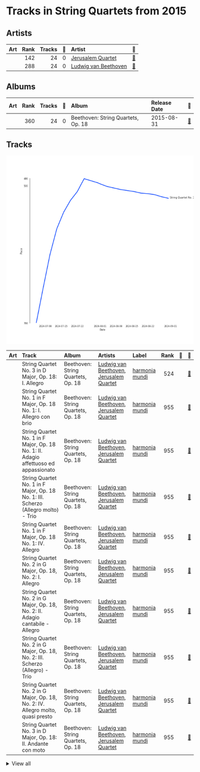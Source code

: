 # Tracks in String Quartets from 2015

## Artists

| Art | Rank | Tracks | 💚 | Artist | 🔗 |
|:---|---:|---:|---:|:---|:---|
| <img src="https://i.scdn.co/image/ab6761610000e5ebe9c2dcd7eb7f1247a61c6f07" alt="" width="50" /> | 142 | 24 | 0 | [Jerusalem Quartet](../../../artists/jerusalem_quartet/overview.md) | [🔗](https://open.spotify.com/artist/7AnE8Jpu1vxLeXcs6OKYHE) |
| <img src="https://i.scdn.co/image/ab67616d0000b273bf4b533ee6e9634a6fcd8882" alt="" width="50" /> | 288 | 24 | 0 | [Ludwig van Beethoven](../../../artists/ludwig_van_beethoven/overview.md) | [🔗](https://open.spotify.com/artist/2wOqMjp9TyABvtHdOSOTUS) |

## Albums

| Art | Rank | Tracks | 💚 | Album | Release Date | 🔗 |
|:---|---:|---:|---:|:---|:---|:---|
| <img src="https://i.scdn.co/image/ab67616d0000b273eac9461ed0b585b1d2ad7ee2" alt="" width="50" /> | 360 | 24 | 0 | Beethoven: String Quartets, Op. 18 | 2015-08-31 | [🔗](https://open.spotify.com/album/37iUq5Dekt8uP5itTiVs2Q) |

## Tracks

![Track score ranking over time](../../../images/playlists/string_quartets/2015/tracks_time_series.png)

| Art | Track | Album | Artists | Label | Rank | 💚 | 🔗 |
|:---|:---|:---|:---|:---|---:|:---|:---|
| <img src="https://i.scdn.co/image/ab67616d0000b273eac9461ed0b585b1d2ad7ee2" alt="" width="50" /> | String Quartet No. 3 in D Major, Op. 18: I. Allegro | Beethoven: String Quartets, Op. 18 | [Ludwig van Beethoven](../../../artists/ludwig_van_beethoven/overview.md), [Jerusalem Quartet](../../../artists/jerusalem_quartet/overview.md) | [harmonia mundi](../../../labels/harmonia_mundi) | 524 | | [🔗](https://open.spotify.com/track/4ZTY5VL2UbVghLuVkhAQdc) |
| <img src="https://i.scdn.co/image/ab67616d0000b273eac9461ed0b585b1d2ad7ee2" alt="" width="50" /> | String Quartet No. 1 in F Major, Op. 18 No. 1: I. Allegro con brio | Beethoven: String Quartets, Op. 18 | [Ludwig van Beethoven](../../../artists/ludwig_van_beethoven/overview.md), [Jerusalem Quartet](../../../artists/jerusalem_quartet/overview.md) | [harmonia mundi](../../../labels/harmonia_mundi) | 955 | | [🔗](https://open.spotify.com/track/0bLf8GdqFZ3rK8GwWhcjH8) |
| <img src="https://i.scdn.co/image/ab67616d0000b273eac9461ed0b585b1d2ad7ee2" alt="" width="50" /> | String Quartet No. 1 in F Major, Op. 18 No. 1: II. Adagio affettuoso ed appassionato | Beethoven: String Quartets, Op. 18 | [Ludwig van Beethoven](../../../artists/ludwig_van_beethoven/overview.md), [Jerusalem Quartet](../../../artists/jerusalem_quartet/overview.md) | [harmonia mundi](../../../labels/harmonia_mundi) | 955 | | [🔗](https://open.spotify.com/track/74Din3wPGdlksjg6kz68Mw) |
| <img src="https://i.scdn.co/image/ab67616d0000b273eac9461ed0b585b1d2ad7ee2" alt="" width="50" /> | String Quartet No. 1 in F Major, Op. 18 No. 1: III. Scherzo (Allegro molto) - Trio | Beethoven: String Quartets, Op. 18 | [Ludwig van Beethoven](../../../artists/ludwig_van_beethoven/overview.md), [Jerusalem Quartet](../../../artists/jerusalem_quartet/overview.md) | [harmonia mundi](../../../labels/harmonia_mundi) | 955 | | [🔗](https://open.spotify.com/track/62gkGN2sOcxtVmoDGCeajT) |
| <img src="https://i.scdn.co/image/ab67616d0000b273eac9461ed0b585b1d2ad7ee2" alt="" width="50" /> | String Quartet No. 1 in F Major, Op. 18 No. 1: IV. Allegro | Beethoven: String Quartets, Op. 18 | [Ludwig van Beethoven](../../../artists/ludwig_van_beethoven/overview.md), [Jerusalem Quartet](../../../artists/jerusalem_quartet/overview.md) | [harmonia mundi](../../../labels/harmonia_mundi) | 955 | | [🔗](https://open.spotify.com/track/37ygTHqOZWYgHuBSEZ8M3V) |
| <img src="https://i.scdn.co/image/ab67616d0000b273eac9461ed0b585b1d2ad7ee2" alt="" width="50" /> | String Quartet No. 2 in G Major, Op. 18, No. 2: I. Allegro | Beethoven: String Quartets, Op. 18 | [Ludwig van Beethoven](../../../artists/ludwig_van_beethoven/overview.md), [Jerusalem Quartet](../../../artists/jerusalem_quartet/overview.md) | [harmonia mundi](../../../labels/harmonia_mundi) | 955 | | [🔗](https://open.spotify.com/track/558uK4J0UIghC9WVf1lAuk) |
| <img src="https://i.scdn.co/image/ab67616d0000b273eac9461ed0b585b1d2ad7ee2" alt="" width="50" /> | String Quartet No. 2 in G Major, Op. 18, No. 2: II. Adagio cantabile - Allegro | Beethoven: String Quartets, Op. 18 | [Ludwig van Beethoven](../../../artists/ludwig_van_beethoven/overview.md), [Jerusalem Quartet](../../../artists/jerusalem_quartet/overview.md) | [harmonia mundi](../../../labels/harmonia_mundi) | 955 | | [🔗](https://open.spotify.com/track/7v0g3biHWMpypyv0hfxroQ) |
| <img src="https://i.scdn.co/image/ab67616d0000b273eac9461ed0b585b1d2ad7ee2" alt="" width="50" /> | String Quartet No. 2 in G Major, Op. 18, No. 2: III. Scherzo (Allegro) - Trio | Beethoven: String Quartets, Op. 18 | [Ludwig van Beethoven](../../../artists/ludwig_van_beethoven/overview.md), [Jerusalem Quartet](../../../artists/jerusalem_quartet/overview.md) | [harmonia mundi](../../../labels/harmonia_mundi) | 955 | | [🔗](https://open.spotify.com/track/5NFYYgZwkSOTpOZNeqiinF) |
| <img src="https://i.scdn.co/image/ab67616d0000b273eac9461ed0b585b1d2ad7ee2" alt="" width="50" /> | String Quartet No. 2 in G Major, Op. 18, No. 2: IV. Allegro molto, quasi presto | Beethoven: String Quartets, Op. 18 | [Ludwig van Beethoven](../../../artists/ludwig_van_beethoven/overview.md), [Jerusalem Quartet](../../../artists/jerusalem_quartet/overview.md) | [harmonia mundi](../../../labels/harmonia_mundi) | 955 | | [🔗](https://open.spotify.com/track/2MLKpaXZA1ATmFer81pJ43) |
| <img src="https://i.scdn.co/image/ab67616d0000b273eac9461ed0b585b1d2ad7ee2" alt="" width="50" /> | String Quartet No. 3 in D Major, Op. 18: II. Andante con moto | Beethoven: String Quartets, Op. 18 | [Ludwig van Beethoven](../../../artists/ludwig_van_beethoven/overview.md), [Jerusalem Quartet](../../../artists/jerusalem_quartet/overview.md) | [harmonia mundi](../../../labels/harmonia_mundi) | 955 | | [🔗](https://open.spotify.com/track/0o3Mcv1JOPsrnc3wBROq2S) |


<details>
<summary>View all</summary>

| Art | Track | Album | Artists | Label | Rank | 💚 | 🔗 |
|:---|:---|:---|:---|:---|---:|:---|:---|
| <img src="https://i.scdn.co/image/ab67616d0000b273eac9461ed0b585b1d2ad7ee2" alt="" width="50" /> | String Quartet No. 3 in D Major, Op. 18: III. Allegro | Beethoven: String Quartets, Op. 18 | [Ludwig van Beethoven](../../../artists/ludwig_van_beethoven/overview.md), [Jerusalem Quartet](../../../artists/jerusalem_quartet/overview.md) | [harmonia mundi](../../../labels/harmonia_mundi) | 955 | | [🔗](https://open.spotify.com/track/3YHXYUEz37g5r42bPc73bB) |
| <img src="https://i.scdn.co/image/ab67616d0000b273eac9461ed0b585b1d2ad7ee2" alt="" width="50" /> | String Quartet No. 3 in D Major, Op. 18: IV. Presto | Beethoven: String Quartets, Op. 18 | [Ludwig van Beethoven](../../../artists/ludwig_van_beethoven/overview.md), [Jerusalem Quartet](../../../artists/jerusalem_quartet/overview.md) | [harmonia mundi](../../../labels/harmonia_mundi) | 955 | | [🔗](https://open.spotify.com/track/6c3exNicyaeLcebTT2VaMQ) |
| <img src="https://i.scdn.co/image/ab67616d0000b273eac9461ed0b585b1d2ad7ee2" alt="" width="50" /> | String Quartet No. 4 in C Minor, Op. 18 No. 4: I. Allegro ma non tanto | Beethoven: String Quartets, Op. 18 | [Ludwig van Beethoven](../../../artists/ludwig_van_beethoven/overview.md), [Jerusalem Quartet](../../../artists/jerusalem_quartet/overview.md) | [harmonia mundi](../../../labels/harmonia_mundi) | 955 | | [🔗](https://open.spotify.com/track/7yoDNO5NZYx8VwDWkYDLBr) |
| <img src="https://i.scdn.co/image/ab67616d0000b273eac9461ed0b585b1d2ad7ee2" alt="" width="50" /> | String Quartet No. 4 in C Minor, Op. 18 No. 4: II. Andante scherzoso quasi allegretto | Beethoven: String Quartets, Op. 18 | [Ludwig van Beethoven](../../../artists/ludwig_van_beethoven/overview.md), [Jerusalem Quartet](../../../artists/jerusalem_quartet/overview.md) | [harmonia mundi](../../../labels/harmonia_mundi) | 955 | | [🔗](https://open.spotify.com/track/3utDQmK6hHWqyHGQUJ1mHN) |
| <img src="https://i.scdn.co/image/ab67616d0000b273eac9461ed0b585b1d2ad7ee2" alt="" width="50" /> | String Quartet No. 4 in C Minor, Op. 18 No. 4: III. Menuetto (Allegro) - Trio | Beethoven: String Quartets, Op. 18 | [Ludwig van Beethoven](../../../artists/ludwig_van_beethoven/overview.md), [Jerusalem Quartet](../../../artists/jerusalem_quartet/overview.md) | [harmonia mundi](../../../labels/harmonia_mundi) | 955 | | [🔗](https://open.spotify.com/track/2dQGXr6v2FXXPeBvqrTZW2) |
| <img src="https://i.scdn.co/image/ab67616d0000b273eac9461ed0b585b1d2ad7ee2" alt="" width="50" /> | String Quartet No. 4 in C Minor, Op. 18 No. 4: IV. Allegretto – Prestissimo | Beethoven: String Quartets, Op. 18 | [Ludwig van Beethoven](../../../artists/ludwig_van_beethoven/overview.md), [Jerusalem Quartet](../../../artists/jerusalem_quartet/overview.md) | [harmonia mundi](../../../labels/harmonia_mundi) | 955 | | [🔗](https://open.spotify.com/track/1MvCCoEM4ml6b1F2T8UKey) |
| <img src="https://i.scdn.co/image/ab67616d0000b273eac9461ed0b585b1d2ad7ee2" alt="" width="50" /> | String Quartet No. 5 in A Major, Op. 18 No. 5: I. Allegro | Beethoven: String Quartets, Op. 18 | [Ludwig van Beethoven](../../../artists/ludwig_van_beethoven/overview.md), [Jerusalem Quartet](../../../artists/jerusalem_quartet/overview.md) | [harmonia mundi](../../../labels/harmonia_mundi) | 955 | | [🔗](https://open.spotify.com/track/26rU4aScCfqkgrtNmAAUMW) |
| <img src="https://i.scdn.co/image/ab67616d0000b273eac9461ed0b585b1d2ad7ee2" alt="" width="50" /> | String Quartet No. 5 in A Major, Op. 18 No. 5: II. Menuetto - Trio | Beethoven: String Quartets, Op. 18 | [Ludwig van Beethoven](../../../artists/ludwig_van_beethoven/overview.md), [Jerusalem Quartet](../../../artists/jerusalem_quartet/overview.md) | [harmonia mundi](../../../labels/harmonia_mundi) | 955 | | [🔗](https://open.spotify.com/track/0AtBrNtW0crqbSyUtwNykS) |
| <img src="https://i.scdn.co/image/ab67616d0000b273eac9461ed0b585b1d2ad7ee2" alt="" width="50" /> | String Quartet No. 5 in A Major, Op. 18 No. 5: III. Andante cantabile | Beethoven: String Quartets, Op. 18 | [Ludwig van Beethoven](../../../artists/ludwig_van_beethoven/overview.md), [Jerusalem Quartet](../../../artists/jerusalem_quartet/overview.md) | [harmonia mundi](../../../labels/harmonia_mundi) | 955 | | [🔗](https://open.spotify.com/track/2jYxlMeQolbjDhOBY4QgYR) |
| <img src="https://i.scdn.co/image/ab67616d0000b273eac9461ed0b585b1d2ad7ee2" alt="" width="50" /> | String Quartet No. 5 in A Major, Op. 18 No. 5: IV. Allegro | Beethoven: String Quartets, Op. 18 | [Ludwig van Beethoven](../../../artists/ludwig_van_beethoven/overview.md), [Jerusalem Quartet](../../../artists/jerusalem_quartet/overview.md) | [harmonia mundi](../../../labels/harmonia_mundi) | 955 | | [🔗](https://open.spotify.com/track/5AByXPX7vW0d89Du16H7U6) |
| <img src="https://i.scdn.co/image/ab67616d0000b273eac9461ed0b585b1d2ad7ee2" alt="" width="50" /> | String Quartet No. 6 in B-Flat Major, Op. 18 No. 6: I. Allegro con brio | Beethoven: String Quartets, Op. 18 | [Ludwig van Beethoven](../../../artists/ludwig_van_beethoven/overview.md), [Jerusalem Quartet](../../../artists/jerusalem_quartet/overview.md) | [harmonia mundi](../../../labels/harmonia_mundi) | 955 | | [🔗](https://open.spotify.com/track/7FZJQ7bjH1grTUYdfxfD73) |
| <img src="https://i.scdn.co/image/ab67616d0000b273eac9461ed0b585b1d2ad7ee2" alt="" width="50" /> | String Quartet No. 6 in B-Flat Major, Op. 18 No. 6: II. Adagio ma non troppo | Beethoven: String Quartets, Op. 18 | [Ludwig van Beethoven](../../../artists/ludwig_van_beethoven/overview.md), [Jerusalem Quartet](../../../artists/jerusalem_quartet/overview.md) | [harmonia mundi](../../../labels/harmonia_mundi) | 955 | | [🔗](https://open.spotify.com/track/5haDu6D9Afpa5GIt5wVWMb) |
| <img src="https://i.scdn.co/image/ab67616d0000b273eac9461ed0b585b1d2ad7ee2" alt="" width="50" /> | String Quartet No. 6 in B-Flat Major, Op. 18 No. 6: III. Scherzo (Allegro) - Trio | Beethoven: String Quartets, Op. 18 | [Ludwig van Beethoven](../../../artists/ludwig_van_beethoven/overview.md), [Jerusalem Quartet](../../../artists/jerusalem_quartet/overview.md) | [harmonia mundi](../../../labels/harmonia_mundi) | 955 | | [🔗](https://open.spotify.com/track/39AM3Owd4WbyUoTxiGNSyi) |
| <img src="https://i.scdn.co/image/ab67616d0000b273eac9461ed0b585b1d2ad7ee2" alt="" width="50" /> | String Quartet No. 6 in B-Flat Major, Op. 18 No. 6: IV. Adagio "La Malinconia" - Allegretto quasi allegro | Beethoven: String Quartets, Op. 18 | [Ludwig van Beethoven](../../../artists/ludwig_van_beethoven/overview.md), [Jerusalem Quartet](../../../artists/jerusalem_quartet/overview.md) | [harmonia mundi](../../../labels/harmonia_mundi) | 955 | | [🔗](https://open.spotify.com/track/307vQS6VavTKNbzYSnYTt9) |

</details>

